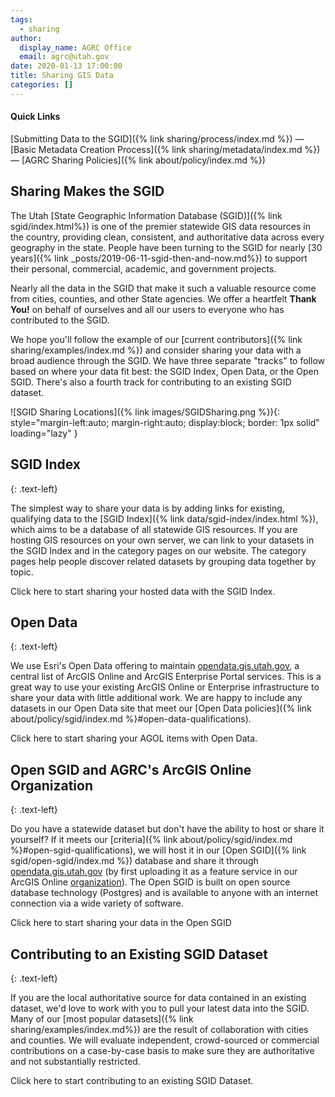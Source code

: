 ```yaml
---
tags:
  - sharing
author:
  display_name: AGRC Office
  email: agrc@utah.gov
date: 2020-01-13 17:00:00
title: Sharing GIS Data
categories: []
---
```


#### Quick Links

[Submitting Data to the SGID]({% link sharing/process/index.md %}) — [Basic Metadata Creation Process]({% link sharing/metadata/index.md %}) — [AGRC Sharing Policies]({% link about/policy/index.md %})

## Sharing Makes the SGID

The Utah [State Geographic Information Database (SGID)]({% link sgid/index.html%}) is one of the premier statewide GIS data resources in the country, providing clean, consistent, and authoritative data across every geography in the state. People have been turning to the SGID for nearly [30 years]({% link _posts/2019-06-11-sgid-then-and-now.md%}) to support their personal, commercial, academic, and government projects.

Nearly all the data in the SGID that make it such a valuable resource come from cities, counties, and other State agencies. We offer a heartfelt **Thank You!** on behalf of ourselves and all our users to everyone who has contributed to the SGID.

We hope you'll follow the example of our [current contributors]({% link sharing/examples/index.md %}) and consider sharing your data with a broad audience through the SGID. We have three separate "tracks" to follow based on where your data fit best: the SGID Index, Open Data, or the Open SGID. There's also a fourth track for contributing to an existing SGID dataset.

![SGID Sharing Locations]({% link images/SGIDSharing.png %}){: style="margin-left:auto; margin-right:auto; display:block; border: 1px solid" loading="lazy" }

## SGID Index
{: .text-left}

The simplest way to share your data is by adding links for existing, qualifying data to the [SGID Index]({% link data/sgid-index/index.html %}), which aims to be a database of all statewide GIS resources. If you are hosting GIS resources on your own server, we can link to your datasets in the SGID Index and in the category pages on our website. The category pages help people discover related datasets by grouping data together by topic.

Click here to start sharing your hosted data with the SGID Index.

## Open Data
{: .text-left}

We use Esri's Open Data offering to maintain [opendata.gis.utah.gov](https://opendata.gis.utah.gov), a central list of ArcGIS Online and ArcGIS Enterprise Portal services. This is a great way to use your existing ArcGIS Online or Enterprise infrastructure to share your data with little additional work. We are happy to include any datasets in our Open Data site that meet our [Open Data policies]({% link about/policy/sgid/index.md %}#open-data-qualifications).

Click here to start sharing your AGOL items with Open Data.
## Open SGID and AGRC's ArcGIS Online Organization
{: .text-left}

Do you have a statewide dataset but don't have the ability to host or share it yourself? If it meets our [criteria]({% link about/policy/sgid/index.md %}#open-sgid-qualifications), we will host it in our [Open SGID]({% link sgid/open-sgid/index.md %}) database and share it through [opendata.gis.utah.gov](https://opendata.gis.utah.gov) (by first uploading it as a feature service in our ArcGIS Online [organization](https://utah.maps.arcgis.com)). The Open SGID is built on open source database technology (Postgres) and is available to anyone with an internet connection via a wide variety of software.

Click here to start sharing your data in the Open SGID

## Contributing to an Existing SGID Dataset
{: .text-left}

If you are the local authoritative source for data contained in an existing dataset, we'd love to work with you to pull your latest data into the SGID. Many of our [most popular datasets]({% link sharing/examples/index.md%}) are the result of collaboration with cities and counties. We will evaluate independent, crowd-sourced or commercial contributions on a case-by-case basis to make sure they are authoritative and not substantially restricted.

Click here to start contributing to an existing SGID Dataset.
